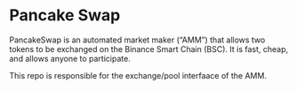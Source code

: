 Pancake Swap
=======

PancakeSwap is an automated market maker (“AMM”) that allows two tokens to be exchanged on the Binance Smart Chain (BSC). It is fast, cheap, and allows anyone to participate.

This repo is responsible for the exchange/pool interfaace of the AMM.
